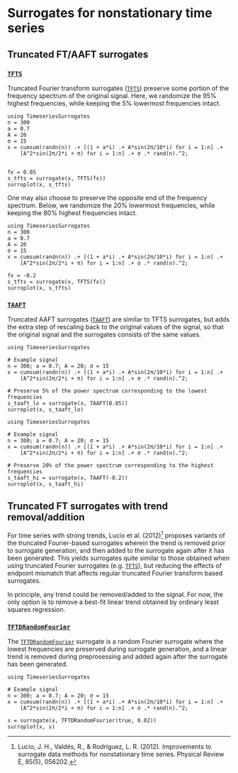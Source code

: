 # Surrogates for nonstationary time series

## Truncated FT/AAFT surrogates

### [`TFTS`](@ref)

Truncated Fourier transform surrogates ([`TFTS`](@ref)) preserve some portion of the 
frequency spectrum of the original signal. Here, we randomize the 95% highest 
frequencies, while keeping the 5% lowermost frequencies intact.

```@example
using TimeseriesSurrogates
n = 300
a = 0.7
A = 20
σ = 15
x = cumsum(randn(n)) .+ [(1 + a*i) .+ A*sin(2π/10*i) for i = 1:n] .+
    [A^2*sin(2π/2*i + π) for i = 1:n] .+ σ .* rand(n).^2;


fϵ = 0.05
s_tfts = surrogate(x, TFTS(fϵ))
surroplot(x, s_tfts)
```

One may also choose to preserve the opposite end of the frequency spectrum. Below,
we randomize the 20% lowermost frequencies, while keeping the 80% highest frequencies
intact.

```@example
using TimeseriesSurrogates
n = 300
a = 0.7
A = 20
σ = 15
x = cumsum(randn(n)) .+ [(1 + a*i) .+ A*sin(2π/10*i) for i = 1:n] .+
    [A^2*sin(2π/2*i + π) for i = 1:n] .+ σ .* rand(n).^2;

fϵ = -0.2
s_tfts = surrogate(x, TFTS(fϵ))
surroplot(x, s_tfts)
```

### [`TAAFT`](@ref)

Truncated AAFT surrogates ([`TAAFT`](@ref)) are similar to TFTS surrogates, but adds the 
extra step of rescaling back to the original values of the signal, so that the original 
signal and the surrogates consists of the same values.


```@example
using TimeseriesSurrogates

# Example signal
n = 300; a = 0.7; A = 20; σ = 15
x = cumsum(randn(n)) .+ [(1 + a*i) .+ A*sin(2π/10*i) for i = 1:n] .+
    [A^2*sin(2π/2*i + π) for i = 1:n] .+ σ .* rand(n).^2;

# Preserve 5% of the power spectrum corresponding to the lowest frequencies
s_taaft_lo = surrogate(x, TAAFT(0.05))
surroplot(x, s_taaft_lo)
```

```@example
using TimeseriesSurrogates

# Example signal
n = 300; a = 0.7; A = 20; σ = 15
x = cumsum(randn(n)) .+ [(1 + a*i) .+ A*sin(2π/10*i) for i = 1:n] .+
    [A^2*sin(2π/2*i + π) for i = 1:n] .+ σ .* rand(n).^2;

# Preserve 20% of the power spectrum corresponding to the highest frequencies
s_taaft_hi = surrogate(x, TAAFT(-0.2))
surroplot(x, s_taaft_hi)
```

## Truncated FT surrogates with trend removal/addition

For time series with strong trends, Lucio et al. (2012)[^Lucio2012] proposes variants 
of the truncated Fourier-based surrogates wherein the trend is removed prior to
surrogate generation, and then added to the surrogate again after it has been generated. 
This yields surrogates quite similar to those obtained when using truncated Fourier 
surrogates (e.g. [`TFTS`](@ref)), but reducing the effects of endpoint mismatch that 
affects regular truncated Fourier transform based surrogates.

In principle, any trend could be removed/added to the signal. For now, the only 
option is to remove a best-fit linear trend obtained by ordinary least squares 
regression.

### [`TFTDRandomFourier`](@ref)

The [`TFTDRandomFourier`](@ref) surrogate is a random Fourier surrogate where 
the lowest frequencies are preserved during surrogate generation, and a 
linear trend is removed during preprosessing and added again after the 
surrogate has been generated. 

```@example
using TimeseriesSurrogates

# Example signal
n = 300; a = 0.7; A = 20; σ = 15
x = cumsum(randn(n)) .+ [(1 + a*i) .+ A*sin(2π/10*i) for i = 1:n] .+
    [A^2*sin(2π/2*i + π) for i = 1:n] .+ σ .* rand(n).^2;

s = surrogate(x, TFTDRandomFourier(true, 0.02))
surroplot(x, s)
```

[^Lucio2012]: Lucio, J. H., Valdés, R., & Rodríguez, L. R. (2012). Improvements to surrogate data methods for nonstationary time series. Physical Review E, 85(5), 056202.
